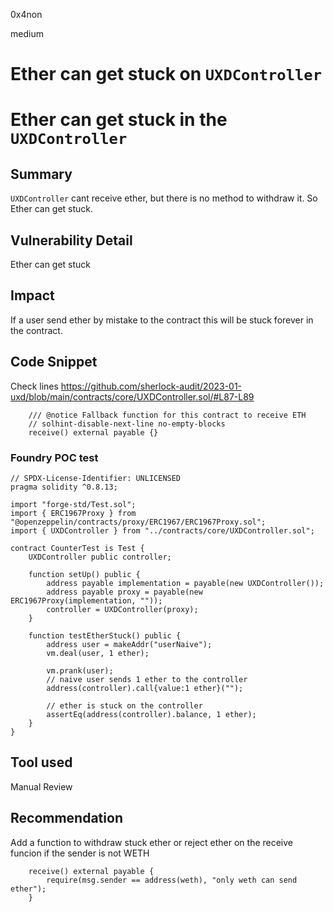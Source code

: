 0x4non

medium

# Ether  can get stuck on `UXDController`

# Ether can get stuck in the `UXDController`


## Summary
`UXDController` cant receive ether, but there is no method to withdraw it. So Ether can get stuck.

## Vulnerability Detail
Ether can get stuck

## Impact
If a user send ether by mistake to the contract this will be stuck forever in the contract.

## Code Snippet
Check lines
https://github.com/sherlock-audit/2023-01-uxd/blob/main/contracts/core/UXDController.sol/#L87-L89

```solidity
    /// @notice Fallback function for this contract to receive ETH
    // solhint-disable-next-line no-empty-blocks
    receive() external payable {}
```


### Foundry POC test
```solidity
// SPDX-License-Identifier: UNLICENSED
pragma solidity ^0.8.13;

import "forge-std/Test.sol";
import { ERC1967Proxy } from "@openzeppelin/contracts/proxy/ERC1967/ERC1967Proxy.sol";
import { UXDController } from "../contracts/core/UXDController.sol";

contract CounterTest is Test {
    UXDController public controller;

    function setUp() public {
        address payable implementation = payable(new UXDController());
        address payable proxy = payable(new ERC1967Proxy(implementation, ""));
        controller = UXDController(proxy);
    }

    function testEtherStuck() public {
        address user = makeAddr("userNaive");
        vm.deal(user, 1 ether);
        
        vm.prank(user);
        // naive user sends 1 ether to the controller
        address(controller).call{value:1 ether}("");

        // ether is stuck on the controller
        assertEq(address(controller).balance, 1 ether);
    }
}
```

## Tool used

Manual Review

## Recommendation

Add a function to withdraw stuck ether or reject ether on the receive funcion if the sender is not WETH
```solidity
    receive() external payable {
        require(msg.sender == address(weth), "only weth can send ether");
    }
```

